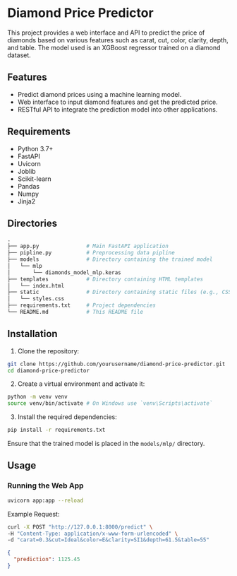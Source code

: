 # Diamond Price Predictor

This project provides a web interface and API to predict the price of diamonds based on various features such as carat, cut, color, clarity, depth, and table. The model used is an XGBoost regressor trained on a diamond dataset.

## Features

- Predict diamond prices using a machine learning model.
- Web interface to input diamond features and get the predicted price.
- RESTful API to integrate the prediction model into other applications.

## Requirements

- Python 3.7+
- FastAPI
- Uvicorn
- Joblib
- Scikit-learn
- Pandas
- Numpy
- Jinja2

## Directories

```graphql
.
├── app.py               # Main FastAPI application
├── pipline.py           # Preprocessing data pipline
├── models               # Directory containing the trained model
│   └── mlp
│       └── diamonds_model_mlp.keras
├── templates            # Directory containing HTML templates
│   └── index.html
├── static               # Directory containing static files (e.g., CSS)
│   └── styles.css
├── requirements.txt     # Project dependencies
└── README.md            # This README file

```

## Installation

1. Clone the repository:

```bash
git clone https://github.com/yourusername/diamond-price-predictor.git
cd diamond-price-predictor
```

2. Create a virtual environment and activate it:

```bash
python -m venv venv
source venv/bin/activate # On Windows use `venv\Scripts\activate`
```

3. Install the required dependencies:

```bash
pip install -r requirements.txt
```

Ensure that the trained model is placed in the `models/mlp/` directory.

## Usage

### Running the Web App

```bash
uvicorn app:app --reload
```

Example Request:

```bash
curl -X POST "http://127.0.0.1:8000/predict" \
-H "Content-Type: application/x-www-form-urlencoded" \
-d "carat=0.3&cut=Ideal&color=E&clarity=SI1&depth=61.5&table=55"
```

```json
{
  "prediction": 1125.45
}
```
